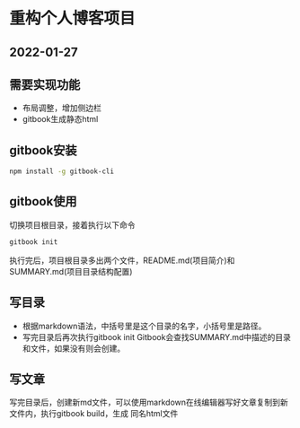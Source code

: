 # 重构个人博客项目
2022-01-27
------

## 需要实现功能
+ 布局调整，增加侧边栏
+ gitbook生成静态html

## gitbook安装

```bash
npm install -g gitbook-cli
```

## gitbook使用
切换项目根目录，接着执行以下命令

```bash
gitbook init
```

执行完后，项目根目录多出两个文件，README.md(项目简介)和SUMMARY.md(项目目录结构配置)

## 写目录
* 根据markdown语法，中括号里是这个目录的名字，小括号里是路径。
* 写完目录后再次执行gitbook init Gitbook会查找SUMMARY.md中描述的目录和文件，如果没有则会创建。

## 写文章
写完目录后，创建新md文件，可以使用markdown在线编辑器写好文章复制到新文件内，执行gitbook build，生成
同名html文件